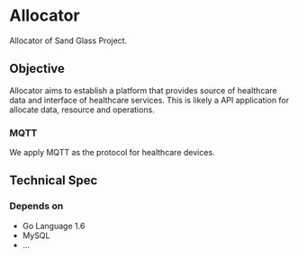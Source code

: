 # Allocator
Allocator of Sand Glass Project.

## Objective

Allocator aims to establish a platform that provides source of healthcare data
and interface of healthcare services. This is likely a API application for allocate data, resource and operations.

### MQTT

We apply MQTT as the protocol for healthcare devices.

## Technical Spec

### Depends on
- Go Language 1.6
- MySQL
- ...
